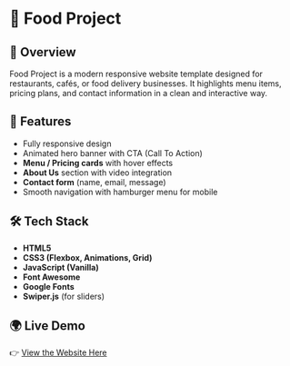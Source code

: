 # 🍔 Food Project  

## 📌 Overview  
Food Project is a modern responsive website template designed for restaurants, cafés, or food delivery businesses. It highlights menu items, pricing plans, and contact information in a clean and interactive way.  

## 🚀 Features  
- Fully responsive design  
- Animated hero banner with CTA (Call To Action)  
- **Menu / Pricing cards** with hover effects  
- **About Us** section with video integration  
- **Contact form** (name, email, message)  
- Smooth navigation with hamburger menu for mobile  

## 🛠️ Tech Stack  
- **HTML5**  
- **CSS3 (Flexbox, Animations, Grid)**  
- **JavaScript (Vanilla)**  
- **Font Awesome**  
- **Google Fonts**  
- **Swiper.js** (for sliders)
## 🌍 Live Demo  
👉 [View the Website Here](https://mo-sa-mo.github.io/Food-Project/)  
